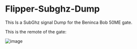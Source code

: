 # Flipper-Subghz-Dump
This Is a SubGhz signal Dump for the Beninca Bob 50ME gate.

This is the remote of the gate:


![image](https://github.com/Hamika20/Flipper-Subghz-Dump/assets/122438385/635f1ef1-8616-4e52-baec-dc50700052dd)




